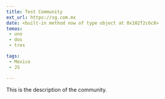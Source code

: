 ```yaml
---
title: Test Community
ext_url: https://sg.com.mx
date: <built-in method now of type object at 0x102f2c6c8>
temas:
 - uno
 - dos
 - tres

tags:
 - Mexico
 - JS

---
```


This is the description of the community.
    